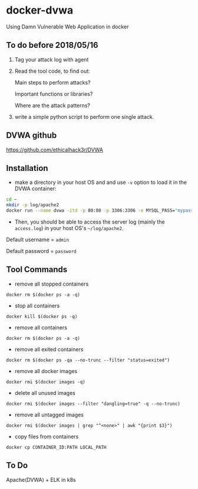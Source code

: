# docker-dvwa
Using Damn Vulnerable Web Application in docker

## To do before 2018/05/16
1. Tag your attack log with agent
2. Read the tool code, to find out:

    Main steps to perform attacks?
    
    Important functions or libraries?
    
    Where are the attack patterns?
    
3. write a simple python script to perform one single attack.

## DVWA github
https://github.com/ethicalhack3r/DVWA

## Installation
- make a directory in your host OS and and use `-v` option to load it in the DVWA container:
```bash
cd ~
mkdir -p log/apache2
docker run --name dvwa -itd -p 80:80 -p 3306:3306 -e MYSQL_PASS="mypass" -v ~/log/apahce2:/var/log/apache2 vulnerables/web-dvwa
```
- Then, you should be able to access the server log (mainly the `access.log`) in your host OS's `~/log/apache2`.

Default username = `admin`

Default password = `password`

## Tool Commands
* remove all stopped containers

`docker rm $(docker ps -a -q)`
* stop all containers

`docker kill $(docker ps -q)`
* remove all containers

`docker rm $(docker ps -a -q)`
* remove all exited containers

`docker rm $(docker ps -qa --no-trunc --filter "status=exited")`
* remove all docker images

`docker rmi $(docker images -q)`
* delete all unused images

`docker rmi $(docker images --filter "dangling=true" -q --no-trunc)`
* remove all untagged images

`docker rmi $(docker images | grep "^<none>" | awk "{print $3}")`
* copy files from containers

`docker cp CONTAINER_ID:PATH LOCAL_PATH`

## To Do
Apache(DVWA) + ELK in k8s
